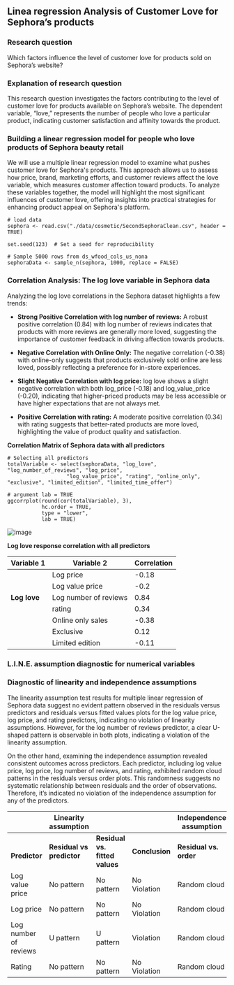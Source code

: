 ## Linea regression Analysis of Customer Love for Sephora’s products 

### Research question 

Which factors influence the level of customer love for products sold on Sephora’s website? 

### Explanation of research question 

This research question investigates the factors contributing to the level of customer love for products available on Sephora’s website. The dependent variable, “love,” represents the number of people who love a particular product, indicating customer satisfaction and affinity towards the product. 

### Building a linear regression model for people who love products of Sephora beauty retail 

We will use a multiple linear regression model to examine what pushes customer love for Sephora's products. This approach allows us to assess how price, brand, marketing efforts, and customer reviews affect the love variable, which measures customer affection toward products. To analyze these variables together, the model will highlight the most significant influences of customer love, offering insights into practical strategies for enhancing product appeal on Sephora's platform. 


```{r}
# load data 
sephora <- read.csv("./data/cosmetic/SecondSephoraClean.csv", header = TRUE)

set.seed(123)  # Set a seed for reproducibility

# Sample 5000 rows from ds_wfood_cols_us_nona
sephoraData <- sample_n(sephora, 1000, replace = FALSE)
```

### Correlation Analysis: The log love variable in Sephora data 

Analyzing the log love correlations in the Sephora dataset highlights a few trends: 

-  **Strong Positive Correlation with log number of reviews:** A robust positive correlation (0.84) with log number of reviews indicates that products with more reviews are generally more loved, suggesting the importance of customer feedback in driving affection towards products. 

-  **Negative Correlation with Online Only:** The negative correlation (-0.38) with online-only suggests that products exclusively sold online are less loved, possibly reflecting a preference for in-store experiences. 

-  **Slight Negative Correlation with log price:** log love shows a slight negative correlation with both log_price (-0.18) and log_value_price (-0.20), indicating that higher-priced products may be less accessible or have higher expectations that are not always met. 

 -  **Positive Correlation with rating:** A moderate positive correlation (0.34) with rating suggests that better-rated products are more loved, highlighting the value of product quality and satisfaction. 

**Correlation Matrix of Sephora data with all predictors**  

```{r}
# Selecting all predictors
totalVariable <- select(sephoraData, "log_love", "log_number_of_reviews", "log_price",
                   "log_value_price", "rating", "online_only", "exclusive", "limited_edition", "limited_time_offer")

# argument lab = TRUE
ggcorrplot(round(cor(totalVariable), 3),
           hc.order = TRUE,
           type = "lower",
           lab = TRUE)

```

![image](https://github.com/eguzmanleano30/Business_Analysis/assets/172155030/905c9159-638f-4f66-be8d-82f14f22bce6)

 
**Log love response correlation with all predictors** 

| Variable 1             | Variable 2             | Correlation |
| --------------------- | --------------------- | ----------- |
|   | Log price             | \-0.18      |
|   | Log value price       | \-0.2       |
| **Log love**  | Log number of reviews | 0.84        |
|   | rating                | 0.34        |
|   | Online only sales     | \-0.38      |
|   | Exclusive             | 0.12        |
|   | Limited edition       | \-0.11      |


### L.I.N.E.  assumption diagnostic for numerical variables 

### Diagnostic of linearity and independence assumptions 

The linearity assumption test results for multiple linear regression of Sephora data suggest no evident pattern observed in the residuals versus predictors and residuals versus fitted values plots for the log value price, log price, and rating predictors, indicating no violation of linearity assumptions. However, for the log number of reviews predictor, a clear U-shaped pattern is observable in both plots, indicating a violation of the linearity assumption. 

On the other hand, examining the independence assumption revealed consistent outcomes across predictors. Each predictor, including log value price, log price, log number of reviews, and rating, exhibited random cloud patterns in the residuals versus order plots. This randomness suggests no systematic relationship between residuals and the order of observations. Therefore, it’s indicated no violation of the independence assumption for any of the predictors. 



|   | Linearity assumption  |   |   | Independence assumption  |   |   |  
| --------------------- | --------------------- | -------------------------- | ---------------- | ------------------ | ------------ | --------------- |
|  **<br>Predictor**        | **Residual vs predictor** | **Residual vs. fitted values** | **Conclusion**       | **Residual vs. order** | **Conclusion**   | **Output and code** |
| Log value price       | No pattern            | No pattern                 | No <br>Violation | Random cloud       | No violation | Appendix        |
| Log price             | No pattern            | No pattern                 | No <br>Violation | Random cloud       | No violation | Appendix        |
| Log number of reviews | U pattern             | U pattern                  | Violation        | Random cloud       | No violation | Appendix        |
| Rating                | No pattern            | No pattern                 | No <br>Violation | Random cloud       | No violation | Appendix        |












